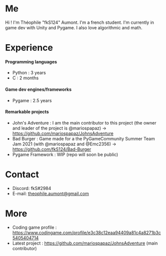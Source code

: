 # Me

Hi ! I'm Théophile "fkS124" Aumont. I'm a french student.
I'm currently in game dev with Unity and Pygame.
I also love algorithmic and math.

# Experience

#### Programming languages
- Python : 3 years
- C : 2 months 

#### Game dev engines/frameworks
- Pygame : 2.5 years

#### Remarkable projects
- John's Adventure : I am the main contributor to this project (the owner and leader of the project is @mariospapaz) -> https://github.com/mariospapaz/JohnsAdventure
- Bad Burger : Game made for a the PyGameCommunity Summer Team Jam 2021 (with @mariospapaz and @Emc2356) -> https://github.com/fkS124/Bad-Burger
- Pygame Framework : WIP (repo will soon be public)

# Contact
- Discord: fkS#2984
- E-mail: theophile.aumont@gmail.com

# More
- Coding game profile : https://www.codingame.com/profile/e3c38c12eaa94409a81c4a8271b3c5405404714
- Latest project : https://github.com/mariospapaz/JohnsAdventure (main contributor)
